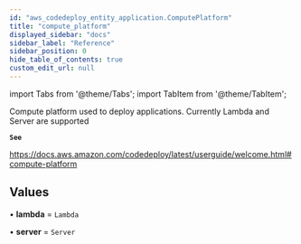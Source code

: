 ```yaml
---
id: "aws_codedeploy_entity_application.ComputePlatform"
title: "compute_platform"
displayed_sidebar: "docs"
sidebar_label: "Reference"
sidebar_position: 0
hide_table_of_contents: true
custom_edit_url: null
---
```


import Tabs from '@theme/Tabs';
import TabItem from '@theme/TabItem';

Compute platform used to deploy applications. Currently Lambda and Server are supported

**`See`**

https://docs.aws.amazon.com/codedeploy/latest/userguide/welcome.html#compute-platform

## Values

• **lambda** = `Lambda`

• **server** = `Server`

